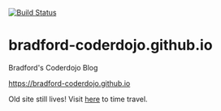 [![Build Status](https://travis-ci.org/bradford-coderdojo/bradford-coderdojo.github.io.png)](https://travis-ci.org/bradford-coderdojo/bradford-coderdojo.github.io)

# bradford-coderdojo.github.io
Bradford's Coderdojo Blog

https://bradford-coderdojo.github.io


Old site still lives! Visit [here](https://notshi.github.io/old_bradford-coderdojo/) to time travel.



